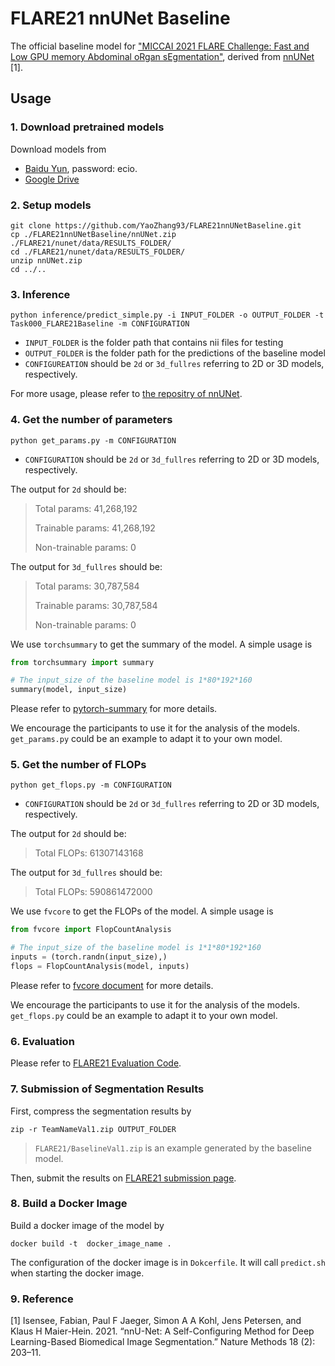 # FLARE21 nnUNet Baseline

The official baseline model for ["MICCAI 2021 FLARE Challenge: Fast and Low GPU memory Abdominal oRgan sEgmentation"](https://flare.grand-challenge.org/FLARE21/), derived from [nnUNet](https://github.com/MIC-DKFZ/nnUNet) [1].

## Usage

### 1. Download pretrained models

Download models from 
* [Baidu Yun](https://pan.baidu.com/s/1lShlwCGUw6QieXUAIm2ZXg), password: ecio.
* [Google Drive](https://drive.google.com/file/d/1Ox8AjFc_SrJm7waGYzsBbhMfJ0OJoKiY/view?usp=sharing)

### 2. Setup models

```shell
git clone https://github.com/YaoZhang93/FLARE21nnUNetBaseline.git
cp ./FLARE21nnUNetBaseline/nnUNet.zip ./FLARE21/nunet/data/RESULTS_FOLDER/
cd ./FLARE21/nunet/data/RESULTS_FOLDER/
unzip nnUNet.zip
cd ../..
```

### 3. Inference

```shell
python inference/predict_simple.py -i INPUT_FOLDER -o OUTPUT_FOLDER -t Task000_FLARE21Baseline -m CONFIGURATION
```

* `INPUT_FOLDER` is the folder path that contains nii files for testing
* `OUTPUT_FOLDER` is the folder path for the predictions of the baseline model
* `CONFIGUREATION` should be `2d` or `3d_fullres` referring to 2D or 3D models, respectively.

For more usage, please refer to [the repositry of nnUNet](https://github.com/MIC-DKFZ/nnUNet).

### 4. Get the number of parameters

```shell
python get_params.py -m CONFIGURATION
```

* `CONFIGURATION` should be `2d` or `3d_fullres` referring to 2D or 3D models, respectively.

The output for `2d` should be:

>Total params: 41,268,192
>
>Trainable params: 41,268,192
>
>Non-trainable params: 0

The output for `3d_fullres` should be:

>Total params: 30,787,584
>
>Trainable params: 30,787,584
>
>Non-trainable params: 0

We use `torchsummary`  to get the summary of the model.  A simple usage is

```python
from torchsummary import summary

# The input_size of the baseline model is 1*80*192*160
summary(model, input_size)
```

Please refer to [pytorch-summary](https://github.com/sksq96/pytorch-summary) for more details. 

We encourage the participants to use it for the analysis of the models. `get_params.py` could be an example to adapt it to your own model.

### 5. Get the number of FLOPs

```shell
python get_flops.py -m CONFIGURATION
```

* `CONFIGURATION` should be `2d` or `3d_fullres` referring to 2D or 3D models, respectively.

The output for `2d` should be:

>Total FLOPs: 61307143168

The output for `3d_fullres` should be:

>Total FLOPs: 590861472000

We use `fvcore`  to get the FLOPs of the model.  A simple usage is

```python
from fvcore import FlopCountAnalysis

# The input_size of the baseline model is 1*1*80*192*160
inputs = (torch.randn(input_size),)
flops = FlopCountAnalysis(model, inputs)
```

Please refer to [fvcore document](https://detectron2.readthedocs.io/en/latest/modules/fvcore.html#fvcore.nn.FlopCountAnalysis) for more details. 

We encourage the participants to use it for the analysis of the models. `get_flops.py` could be an example to adapt it to your own model.

### 6. Evaluation

Please refer to [FLARE21 Evaluation Code](https://github.com/JunMa11/FLARE2021/tree/main/Evaluation).

### 7. Submission of Segmentation Results

First, compress the segmentation results by

```shell
zip -r TeamNameVal1.zip OUTPUT_FOLDER
```

> `FLARE21/BaselineVal1.zip` is an example generated by the baseline model.

Then, submit the results on [FLARE21 submission page](https://flare.grand-challenge.org/evaluation/challenge/submissions/create/).

### 8. Build a Docker Image

Build a docker image of the model by

```shell
docker build -t  docker_image_name .
```

The configuration of the docker image is in `Dokcerfile`. It will call `predict.sh` when starting the docker image.

### 9. Reference

[1] Isensee, Fabian, Paul F Jaeger, Simon A A Kohl, Jens Petersen, and Klaus H Maier-Hein. 2021. “nnU-Net: A Self-Configuring Method for Deep Learning-Based Biomedical Image Segmentation.” Nature Methods 18 (2): 203–11.
